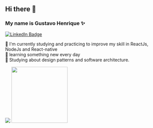 ## Hi there 👋

### My name is Gustavo Henrique ✨
[![LinkedIn Badge](https://img.shields.io/badge/LinkedIn-Gustavo%20Henrique%20Ribeiro-%232980b9)](https://www.linkedin.com/in/gustavohribeiro)

🔭 I'm currently studying and practicing to improve my skill in ReactJs, NodeJs and React-native<br/>
🚀 learning something new every day<br/>
🌱 Studying about design patterns and software architecture. <br/>

  <img src='https://github-readme-stats.vercel.app/api?username=guribeiro&show_icons=true&theme=omni'>
  <img height="180em" src="https://github-readme-stats-eight-theta.vercel.app/api/top-langs/?username=guribeiro&layout=compact&langs_count=8&theme=omni"/>


 <!--
**Guribeiro/Guribeiro** is a ✨ _special_ ✨ repository because its `README.md` (this file) appears on your GitHub profile.
